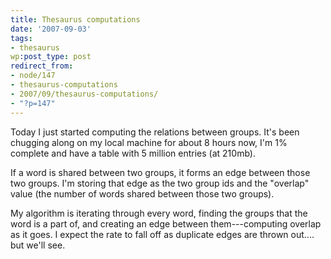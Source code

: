 ```yaml
---
title: Thesaurus computations
date: '2007-09-03'
tags:
- thesaurus
wp:post_type: post
redirect_from:
- node/147
- thesaurus-computations
- 2007/09/thesaurus-computations/
- "?p=147"
---
```


Today I just started computing the relations between groups. It's been chugging along on my local machine for about 8 hours now, I'm 1% complete and have a table with 5 million entries (at 210mb).

If a word is shared between two groups, it forms an edge between those two groups. I'm storing that edge as the two group ids and the "overlap" value (the number of words shared between those two groups).

My algorithm is iterating through every word, finding the groups that the word is a part of, and creating an edge between them---computing overlap as it goes. I expect the rate to fall off as duplicate edges are thrown out.... but we'll see.

